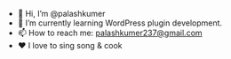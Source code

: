 - 👋 Hi, I’m @palashkumer 
- 🌱 I’m currently learning WordPress plugin development.
- 📫 How to reach me: palashkumer237@gmail.com
- ❤️ I love to sing song & cook 

<!---
palashkumer/palashkumer is a ✨ special ✨ repository because its `README.md` (this file) appears on your GitHub profile.
You can click the Preview link to take a look at your changes.
--->
